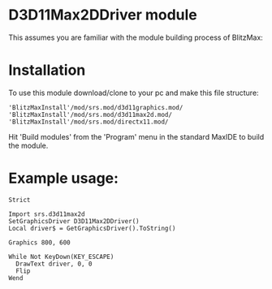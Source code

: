 # D3D11Max2DDriver module

This assumes you are familiar with the module building process of BlitzMax:

# Installation
To use this module download/clone to your pc and make this file structure:
```
'BlitzMaxInstall'/mod/srs.mod/d3d11graphics.mod/
'BlitzMaxInstall'/mod/srs.mod/d3d11max2d.mod/
'BlitzMaxInstall'/mod/srs.mod/directx11.mod/
```

Hit 'Build modules' from the 'Program' menu in the standard MaxIDE to build the module.

# Example usage:
```
Strict

Import srs.d3d11max2d
SetGraphicsDriver D3D11Max2DDriver()
Local driver$ = GetGraphicsDriver().ToString()

Graphics 800, 600

While Not KeyDown(KEY_ESCAPE)
  DrawText driver, 0, 0
  Flip
Wend
```
